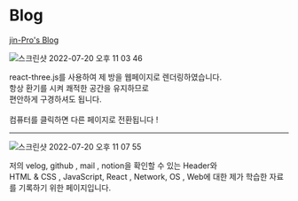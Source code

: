 # Blog

[jin-Pro's Blog](https://jinpro.vercel.app/)

![스크린샷 2022-07-20 오후 11 03 46](https://user-images.githubusercontent.com/70205497/180002686-b9c6f56c-ddb2-45d1-b10f-6bd20d8b8701.png)

react-three.js를 사용하여 제 방을 웹페이지로 렌더링하였습니다. <br />
항상 환기를 시켜 쾌적한 공간을 유지하므로 <br />
편안하게 구경하셔도 됩니다.
<br/>
<br/>
컴퓨터를 클릭하면 다른 페이지로 전환됩니다 !

---

![스크린샷 2022-07-20 오후 11 07 55](https://user-images.githubusercontent.com/70205497/180003082-f950dee5-fd9d-43cc-9e15-f3b320385375.png)

저의 velog, github , mail , notion을 확인할 수 있는 Header와 <br />
HTML & CSS , JavaScript, React , Network, OS , Web에 대한 제가 학습한 자료를 기록하기 위한 페이지입니다.
